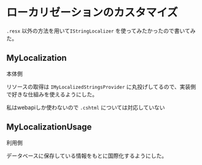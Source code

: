 # ローカリゼーションのカスタマイズ

`.resx` 以外の方法を用いて`IStringLocalizer` を使ってみたかったので書いてみた。

## MyLocalization
本体側

リソースの取得は `IMyLocalizedStringsProvider` に丸投げしてるので、実装側で好きな仕組みを使えるようにした。

私はwebapiしか使わないので `.cshtml` については対応していない

## MyLocalizationUsage
利用側

データベースに保存している情報をもとに国際化するようにした。

